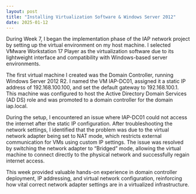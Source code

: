 ```yaml
---
layout: post
title: "Installing Virtualization Software & Windows Server 2012"
date: 2025-01-12
---
```


During Week 7, I began the implementation phase of the IAP network project by setting up the virtual environment on my host machine. I selected VMware Workstation 17 Player as the virtualization software due to its lightweight interface and compatibility with Windows-based server environments.

The first virtual machine I created was the Domain Controller, running Windows Server 2012 R2. I named the VM IAP-DC01, assigned it a static IP address of 192.168.100.100, and set the default gateway to 192.168.100.1. This machine was configured to host the Active Directory Domain Services (AD DS) role and was promoted to a domain controller for the domain iap.local.

During the setup, I encountered an issue where IAP-DC01 could not access the internet after the static IP configuration. After troubleshooting the network settings, I identified that the problem was due to the virtual network adapter being set to NAT mode, which restricts external communication for VMs using custom IP settings. The issue was resolved by switching the network adapter to “Bridged” mode, allowing the virtual machine to connect directly to the physical network and successfully regain internet access.

This week provided valuable hands-on experience in domain controller deployment, IP addressing, and virtual network configuration, reinforcing how vital correct network adapter settings are in a virtualized infrastructure.
